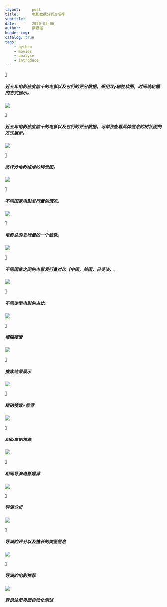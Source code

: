 ```yaml
---
layout:     post
title:      电影数据分析及推荐
subtitle:   
date:       2020-03-06
author:     蔡银锚
header-img:
catalog: true
tags:
    - python
    - movies
    - analyse
    - introduce
---
```




[1](https://raw.githubusercontent.com/anchor2017/anchor2017.github.io/master/img/Snipaste_1.png)
##### 近五年电影热度前十的电影以及它们的评分数据，采用双y轴柱状图，时间线轮播的方式展示。
![](https://raw.githubusercontent.com/anchor2017/anchor2017.github.io/master/img/Snipaste_1.png)

[1](https://raw.githubusercontent.com/anchor2017/anchor2017.github.io/master/img/Snipaste_2.png)
##### 近五年电影热度前十的电影以及它们的评分数据，可单独查看具体信息的树状图的方式展示。
![](https://raw.githubusercontent.com/anchor2017/anchor2017.github.io/master/img/Snipaste_2.png)

[1](https://raw.githubusercontent.com/anchor2017/anchor2017.github.io/master/img/Snipaste_3.png)
##### 高评分电影组成的词云图。
![](https://raw.githubusercontent.com/anchor2017/anchor2017.github.io/master/img/Snipaste_3.png)

[1](https://raw.githubusercontent.com/anchor2017/anchor2017.github.io/master/img/Snipaste_4.png)
##### 不同国家电影发行量的情况。
![](https://raw.githubusercontent.com/anchor2017/anchor2017.github.io/master/img/Snipaste_4.png)

[1](https://raw.githubusercontent.com/anchor2017/anchor2017.github.io/master/img/Snipaste_5.png)
##### 电影总的发行量的一个趋势。
![](https://raw.githubusercontent.com/anchor2017/anchor2017.github.io/master/img/Snipaste_5.png)

[1](https://raw.githubusercontent.com/anchor2017/anchor2017.github.io/master/img/Snipaste_6.png)
##### 不同国家之间的电影发行量对比（中国，美国，日英法）。
![](https://raw.githubusercontent.com/anchor2017/anchor2017.github.io/master/img/Snipaste_6.png)

[1](https://raw.githubusercontent.com/anchor2017/anchor2017.github.io/master/img/Snipaste_7.png)
##### 不同类型电影的占比。
![](https://raw.githubusercontent.com/anchor2017/anchor2017.github.io/master/img/Snipaste_7.png)

[1](https://raw.githubusercontent.com/anchor2017/anchor2017.github.io/master/img/Snipaste_8.png)
##### 模糊搜索
![](https://raw.githubusercontent.com/anchor2017/anchor2017.github.io/master/img/Snipaste_8.png)

[1](https://raw.githubusercontent.com/anchor2017/anchor2017.github.io/master/img/Snipaste_9.png)
##### 搜索结果展示
![](https://raw.githubusercontent.com/anchor2017/anchor2017.github.io/master/img/Snipaste_9.png)

[1](https://raw.githubusercontent.com/anchor2017/anchor2017.github.io/master/img/Snipaste_10.png)
##### 精确搜索+推荐
![](https://raw.githubusercontent.com/anchor2017/anchor2017.github.io/master/img/Snipaste_10.png)

[1](https://raw.githubusercontent.com/anchor2017/anchor2017.github.io/master/img/Snipaste_11_1.png)
##### 相似电影推荐
![](https://raw.githubusercontent.com/anchor2017/anchor2017.github.io/master/img/Snipaste_11_1.png)

[1](https://raw.githubusercontent.com/anchor2017/anchor2017.github.io/master/img/Snipaste_11_2.png)
##### 相同导演电影推荐
![](https://raw.githubusercontent.com/anchor2017/anchor2017.github.io/master/img/Snipaste_11_2.png)

[1](https://raw.githubusercontent.com/anchor2017/anchor2017.github.io/master/img/Snipaste_12.png)
##### 导演分析
![](https://raw.githubusercontent.com/anchor2017/anchor2017.github.io/master/img/Snipaste_12.png)

[1](https://raw.githubusercontent.com/anchor2017/anchor2017.github.io/master/img/Snipaste_13.png)
##### 导演的评分以及擅长的类型信息
![](https://raw.githubusercontent.com/anchor2017/anchor2017.github.io/master/img/Snipaste_13.png)

[1](https://raw.githubusercontent.com/anchor2017/anchor2017.github.io/master/img/Snipaste_14.png)
##### 导演的电影推荐
![](https://raw.githubusercontent.com/anchor2017/anchor2017.github.io/master/img/Snipaste_14.png)

##### 登录注册界面自动化测试






